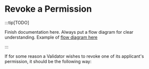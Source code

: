 # Revoke a Permission

:::tip[TODO]

Finish documentation here. Always put a flow diagram for clear understanding. Example of [flow diagram here](../../learn/verifiable-public-registry/onboarding-participants#validation-process)

:::

If for some reason a Validator wishes to revoke one of its applicant's permission, it should be the following way:
